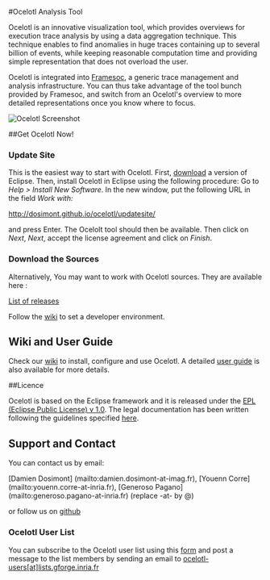 #Ocelotl Analysis Tool

Ocelotl is an innovative visualization tool, which provides overviews for execution trace analysis by using a data aggregation technique. This technique enables to find anomalies in huge traces containing up to several billion of events, while keeping reasonable computation time and providing simple representation that does not overload the user.

Ocelotl is integrated into [Framesoc](http://generoso.github.io/framesoc/), a generic trace management and analysis infrastructure. You can thus take advantage of the tool bunch provided by Framesoc, and switch from an Ocelotl's overview to more detailed representations once you know where to focus.

![Ocelotl Screenshot](http://dosimont.github.io/ocelotl/images/screenshots/ocelotl_spatiotemporal.png)

##Get Ocelotl Now!

### Update Site

This is the easiest way to start with Ocelotl.
First, [download](https://www.eclipse.org/) a version of Eclipse.
Then, install Ocelotl in Eclipse using the following procedure: Go to _Help > Install New Software_. In the new window, put the following URL in the field _Work with:_ 

http://dosimont.github.io/ocelotl/updatesite/

and press Enter. The Ocelolt tool should then be available. Then click on _Next_, _Next_, accept the license agreement and click on _Finish_.

### Download the Sources

Alternatively, You may want to work with Ocelotl sources. They are available here :

[List of releases](https://github.com/dosimont/ocelotl/releases)

Follow the [wiki](https://github.com/dosimont/ocelotl/wiki/User-Guide) to set a developer environment.

## Wiki and User Guide

Check our [wiki](https://github.com/dosimont/ocelotl/wiki/User-Guide) to install, configure and use Ocelotl.
A detailed [user guide](https://github.com/dosimont/ocelotl/raw/master/docs/OCELOTL_userguide.pdf) is also available for more details.

##Licence

Ocelotl is based on the Eclipse framework and it is released under the [EPL (Eclipse Public License) v 1.0](https://www.eclipse.org/legal/epl-v10.html). The legal documentation has been written following the guidelines specified [here](http://www.eclipse.org/legal/guidetolegaldoc.php).

## Support and Contact
You can contact us by email:

[Damien Dosimont] (mailto:damien.dosimont-at-imag.fr),
[Youenn Corre] (mailto:youenn.corre-at-inria.fr),
[Generoso Pagano] (mailto:generoso.pagano-at-inria.fr) (replace -at- by @)

or follow us on [github](https://github.com/dosimont/ocelotl)

### Ocelotl User List
You can subscribe to the Ocelotl user list using this [form](http://lists.gforge.inria.fr/cgi-bin/mailman/listinfo/ocelotl-users)
and post a message to the list members by sending an email to
[ocelotl-users[at]lists.gforge.inria.fr](mailto:ocelotl-users[at]lists.gforge.inria.fr)
